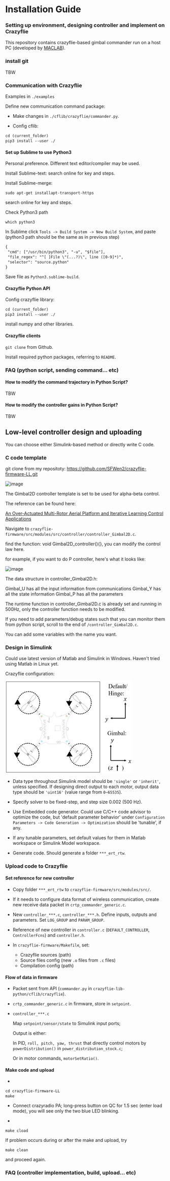 # Installation Guide
### Setting up environment, designing controller and implement on Crazyflie

This repository contains crazyflie-based gimbal commander run on a host PC (developed by [MACLAB](http://www.maclab.seas.ucla.edu/)). 

### install git

TBW


### Communication with Crazyflie

Examples in `./examples`

Define new communication command package: 

* Make changes in `./cflib/crazyflie/commander.py`.

* Config cflib:
```
cd (current_folder)
pip3 install --user ./
```

#### Set up Sublime to use Python3

Personal preference. Different text editor/compiler may be used.

Install Sublime-text: 
search online for key and steps.

Install Sublime-merge:
```
sudo apt-get installapt-transport-https
```
search online for key and steps.

Check Python3 path
```
which python3
```

In Sublime click `Tools -> Build System -> New Build System`, and paste (python3 path should be the same as in previous step)
```
{
 "cmd": ["/usr/bin/python3", "-u", "$file"],
 "file_regex": "^[ ]File \"(...?)\", line ([0-9]*)",
 "selector": "source.python"
}
```

Save file as `Python3.sublime-build`.

#### Crazyflie Python API

Config crazyflie library:
```
cd (current_folder)
pip3 install --user ./
```

install numpy and other libraries.

#### Crazyflie clients

`git clone` from Github.

Install required python packages, referring to `README`.


### FAQ (python script, sending command... etc)

#### How to modify the command trajectory in Python Script?
TBW

#### How to modify the controller gains in Python Script?
TBW


## Low-level controller design and uploading

You can choose either Simulink-based method or directly write C code.

### C code template

git clone from my repositoty: https://github.com/SFWen2/crazyflie-firmware-LL.git

![image](https://github.com/SFWen2/cf_gimbal_cmdr/assets/146141804/3d2166d7-f7f5-4a57-80aa-81995d400973)

The Gimbal2D controller template is set to be used for alpha-beta control.

The reference can be found here:

[An Over-Actuated Multi-Rotor Aerial Platform and Iterative Learning Control Applications](https://escholarship.org/uc/item/4pb023fz)



Navigate to `crazyflie-firmware/src/modules/src/controller/controller_Gimbal2D.c`.

find the function: void Gimbal2D_controller(){}, you can modify the control law here.

for example, if you want to do P controller, here's what it looks like:

![image](https://github.com/SFWen2/cf_gimbal_cmdr/assets/146141804/b1ad2a65-a96a-4dd1-a497-b68b7e34104e)


The data structure in controller_Gimbal2D.h:

Gimbal_U has all the input information from communications
Gimbal_Y has all the state information
Gimbal_P has all the parameters

The runtime function in controller_Gimbal2D.c is already set and running in 500Hz, only the controller function needs to be modified.

If you need to add parameters/debug states such that you can monitor them from python script, scroll to the end of `/controller_Gimbal2D.c`. 

You can add some variables with the name you want.





### Design in Simulink

Could use latest version of Matlab and Simulink in Windows. Haven't tried using Matlab in Linux yet.

Crazyflie configuration:

<img src='./image/low_level_config.jpg' alt='quad config' width='400'/>

* Data type throughout Simulink model should be `'single'` or `'inherit'`, unless specified. If designing direct output to each motor, output data type should be `'uint16'` (value range from `0~65535`).

* Specify solver to be fixed-step, and step size 0.002 (500 Hz).

* Use Embedded code generator. Could use C/C++ code advisor to optimize the code, but 'default parameter behavior' under `Configuration Parameters -> Code Generation -> Optimization` should be 'tunable', if any.

* If any tunable parameters, set default values for them in Matlab workspace or Simulink Model workspace.

* Generate code. Should generate a folder `***_ert_rtw`.



### Upload code to Crazyflie

#### Set reference for new controller

* Copy folder `***_ert_rtw` to `crazyflie-firmware/src/modules/src/`.

* If it needs to configure data format of wireless communication, create new receive data packet in `crtp_commander_generic.c`.

* New `controller_***.c`, `controller_***.h`. Define inputs, outputs and parameters. Set `LOG_GROUP` and `PARAM_GROUP`.

* Reference of new controller in `controller.c` (`DEFAULT_CONTROLLER`, `ControllerFcns`) and `controller.h`.

* In `crazyflie-firmware/Makefile`, set:
	* Crazyflie sources (path)
	* Source files config (new `.o` files from `.c` files)
	* Compilation config (path)

#### Flow of data in firmware

* Packet sent from API (`commander.py` in `crazyflie-lib-python/cflib/crazyflie`).

* `crtp_commander_generic.c` in firmware, store in `setpoint`.

* `controller_***.c`

	Map `setpoint/sensor/state` to Simulink input ports;

	Output is either:

	In PID, `roll, pitch, yaw, thrust` that directly control motors by `powerDistribution()` in `power_distribution_stock.c`;

	Or in motor commands, `motorSetRatio()`.


#### Make code and upload

* 
```
cd crazyflie-firmware-LL
make
```

* Connect crazyradio PA; long-press button on QC for 1.5 sec (enter load mode), you will see only the two blue LED blinking.

* 
```
make cload
```

If problem occurs during or after the make and upload, try

```
make clean
```

and proceed again.


### FAQ (controller implementation, build, upload... etc)






